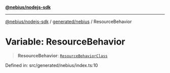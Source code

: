 [**@nebius/nodejs-sdk**](../../../README.md)

***

[@nebius/nodejs-sdk](../../../README.md) / [generated/nebius](../README.md) / ResourceBehavior

# Variable: ResourceBehavior

> **ResourceBehavior**: [`ResourceBehaviorClass`](../type-aliases/ResourceBehaviorClass.md)

Defined in: src/generated/nebius/index.ts:10
